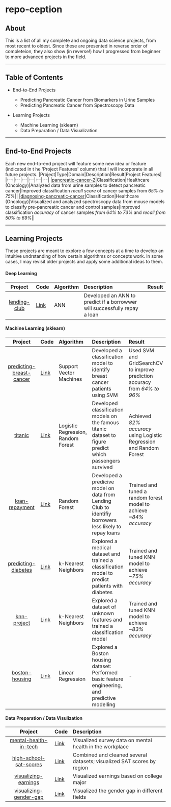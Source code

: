 # repo-ception

## About
This is a list of all my complete and ongoing data science projects, from most recent to oldest. Since these are presented in reverse order of completeion, they also show (in reverse!) how I progressed from beginner to more advanced projects in the field.

___
## Table of Contents

* End-to-End Projects
  * Predicting Pancreatic Cancer from Biomarkers in Urine Samples
  * Predicting Pancreatic Cancer from Spectroscopy Data
  
* Learning Projects
  * Machine Learning (sklearn)
  * Data Preparation / Data Visualization
___
## End-to-End Projects
Each new end-to-end project will feature some new idea or feature (indicated in t he 'Project Features'  column) that I will incorporate in all future projects.
|Project|Type|Domain|Description|Result|Project Features|
|:--:|:--|:--|:--|:--|:--|
|[pancreatic-cancer-2](https://github.com/s-mushnoori/pancreatic-cancer-2)|Classification|Healthcare (Oncology)|Analyzed data from urine samples to detect pancreatic cancer|Improved classification _recall score_ of cancer samples from _65% to 75%_||
|[diagnosing-pancreatic-cancer](https://github.com/s-mushnoori/diagnosing-pancreatic-cancer)|Classification|Healthcare (Oncology)|Visualized and analyzed spectroscopy data from mouse models to classify pre-pancreatic cancer and control samples|Improved classification _accuracy_ of cancer samples _from 64% to 73%_ and _recall from 50% to 69%_||
___

## Learning Projects
These projects are meant to explore a few concepts at a time to develop an intuitive undrstanding of how certain algorithms or concepts work. In some cases, I may revisit older projects and apply some additional ideas to them.

#### Deep Learning
|Project |Code|Algorithm|Description|Result|
|:--:|:--|:--|:--|:--|
|[lending-club](https://github.com/s-mushnoori/lending-club)|[Link](https://github.com/s-mushnoori/lending-club/blob/main/lending_club.ipynb)|ANN|Developed an ANN to predict if a borrowwer will successfully repay a loan||

#### Machine Learning (sklearn)
|Project |Code|Algorithm|Description|Result|
|:--:|:--|:--|:--|:--|
|[predicting-breast-cancer](https://github.com/s-mushnoori/predicting-breast-cancer)|[Link](https://github.com/s-mushnoori/predicting-breast-cancer/blob/master/predicting-breast-cancer.ipynb)|Support Vector Machines|Developed a classification model to identify breast cancer patients using SVM|Used SVM and GridSearchCV to improve prediction accuracy from _64% to 96%_|
|[titanic](https://github.com/s-mushnoori/titanic)|[Link](https://github.com/s-mushnoori/titanic/blob/master/titanic.ipynb)|Logistic Regression, Random Forest|Developed classification models on the famous titanic dataset to figure predict which passengers survived|Achieved _82% accuracy_ using Logistic Regression and Random Forest|
|[loan-repayment](https://github.com/s-mushnoori/loan-repayment)|[Link](https://github.com/s-mushnoori/loan-repayment/blob/master/loan-repayment.ipynb)|Random Forest|Developed a predicive model on data from Lending Club to identifiy borrowers less likely to repay loans|Trained and tuned a random forest model to achieve _~84% accuracy_|
|[predicting-diabetes](https://github.com/s-mushnoori/predicting-diabetes)|[Link](https://github.com/s-mushnoori/predicting-diabetes/blob/master/predicting-diabetes.ipynb)|k-Nearest Neighbors|Explored a medical dataset and trained a classification model to predict patients with diabetes|Trained and tuned KNN model to achieve _~75% accuracy_|
|[knn-project](https://github.com/s-mushnoori/knn-project)|[Link](https://github.com/s-mushnoori/knn-project/blob/master/knn-project.ipynb)|k-Nearest Neighbors|Explored a dataset of unknown features and trained a classification model|Trained and tuned KNN model to achieve _~83% accuracy_|
|[boston-housing](https://github.com/s-mushnoori/boston-housing)|[Link](https://github.com/s-mushnoori/boston-housing/blob/master/Boston%20Housing_Linear%20Regression.ipynb)|Linear Regression|Explored a Boston housing dataset: Performed basic feature engineering, and predictive modelling|-|

#### Data Preparation / Data Visulization
|Project|Code|Description|
|:--:|:--|:--|
|[mental-health-in-tech](https://github.com/s-mushnoori/mental-health-in-tech)|[Link](https://github.com/s-mushnoori/mental-health-in-tech/blob/master/00_Cleaning_and_Visualization.ipynb)|Visualized survey data on mental health in the workplace|
|[high-school-sat-scores](https://github.com/s-mushnoori/high-school-sat-scores)|[Link](https://github.com/s-mushnoori/high-school-sat-scores/blob/master/00_Cleaning%26Visualization.ipynb)|Combined and cleaned several datasets; visualized SAT scores by region|
|[visualizing-earnings](https://github.com/s-mushnoori/visualizing-earnings)|[Link](https://github.com/s-mushnoori/visualizing-earnings/blob/master/00_Visualization.ipynb)|Visualized earnings based on college major|
|[visualizing-gender-gap](https://github.com/s-mushnoori/visualizing-gender-gap)|[Link](https://github.com/s-mushnoori/visualizing-gender-gap/blob/master/00_Visualization.ipynb)|Visualized the gender gap in different fields|
